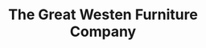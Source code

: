 ---
title: "The Great Westen Furniture Company"
url: /garland/the-great-westen-furniture-company/
shop: Möbel
---
